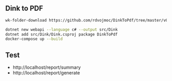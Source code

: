 ## Dink to PDF

```bash
wk-folder-download https://github.com/rdvojmoc/DinkToPdf/tree/master/v0.12.4/64%20bit native

dotnet new webapi --language c# --output src/Dink
dotnet add src/Dink/Dink.csproj package DinkToPdf
docker-compose up --build
```

## Test

- http://localhost/report/summary
- http://localhost/report/generate